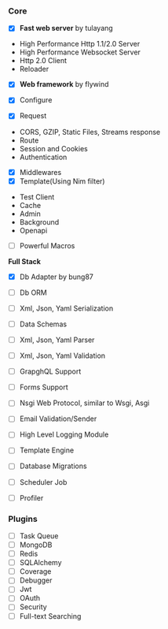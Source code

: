 ### Core

- [x] **Fast web server** by tulayang

- High Performance Http 1.1/2.0 Server
- High Performance Websocket Server
- Http 2.0 Client
- Reloader

- [x] **Web framework** by flywind

- [x] Configure
- [x] Request 
- CORS,  GZIP, Static Files, Streams response
- Route
- Session and Cookies
- Authentication
- [x] Middlewares
- [x] Template(Using Nim filter)
- Test Client
- Cache
- Admin
- Background
- Openapi
- [ ] Powerful Macros

**Full Stack**

- [x] Db Adapter by bung87
- [ ] Db ORM
- [ ] Xml, Json, Yaml Serialization 
- [ ] Data Schemas
- [ ] Xml, Json, Yaml Parser
- [ ] Xml, Json, Yaml Validation
- [ ] GrapghQL Support
- [ ] Forms Support
- [ ] Nsgi Web Protocol, similar to Wsgi, Asgi
- [ ] Email Validation/Sender
- [ ] High Level Logging Module
- [ ] Template Engine
- [ ] Database Migrations
- [ ] Scheduler Job
- [ ] Profiler


### Plugins
- [ ] Task Queue
- [ ] MongoDB
- [ ] Redis
- [ ] SQLAlchemy
- [ ] Coverage
- [ ] Debugger
- [ ] Jwt
- [ ] OAuth
- [ ] Security
- [ ] Full-text Searching
